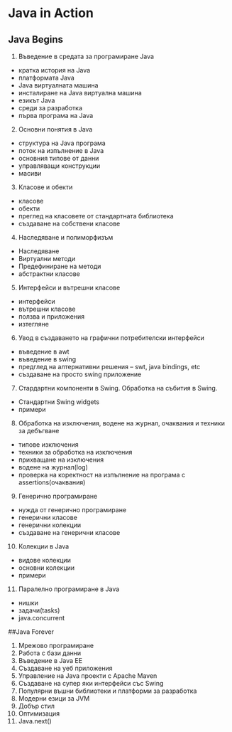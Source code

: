 # Java in Action

## Java Begins
1. Въведение в средата за програмиране Java
* кратка история на Java
* платформата Java
* Java виртуалната машина
* инсталиране на Java виртуална машина
* езикът Java
* среди за разработка
* първа програма на Java
2. Основни понятия в Java
* структура на Java програма
* поток на изпълнение в Java
* основния типове от данни
* управляващи конструкции
* масиви
3. Класове и обекти
* класове
* обекти
* преглед на класовете от стандартната библиотека
* създаване на собствени класове
4. Наследяване и полиморфизъм
* Наследяване
* Виртуални методи
* Предефиниране на методи
* абстрактни класове
5. Интерфейси и вътрешни класове
* интерфейси
* вътрешни класове
* ползва и приложения
* изтегляне
6. Увод в създаването на графични потребителски интерфейси
* въведение в awt
* въведение в swing
* предглед на алтернативни решения – swt, java bindings, etc
* създаване на просто swing приложение
7. Стардартни компоненти в Swing. Обработка на събития в Swing.
* Стандартни Swing widgets
* примери
8. Обработка на изключения, водене на журнал, очаквания и техники за дебъгване
* типове изключения
* техники за обработка на изключения
* прихващане на изключения
* водене на журнал(log)
* проверка на коректност на изпълнение на програма с assertions(очаквания)
9. Генерично програмиране
* нужда от генерично програмиране
* генерични класове
* генерични колекции
* създаване на генерични класове
10. Колекции в Java
* видове колекции
* основни колекции
* примери
11. Паралелно програмиране в Java
* нишки
* задачи(tasks)
* java.concurrent

##Java Forever
1. Мрежово програмиране
2. Работа с бази данни
3. Въведение в Java EE
4. Създаване на уеб приложения
5. Управление на Java проекти с Apache Maven
6. Създаване на супер яки интерфейси със Swing
7. Популярни въшни библиотеки и платформи за разработка
8. Модерни езици за JVM
9. Добър стил
10. Оптимизация
11. Java.next()
